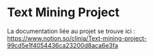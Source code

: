 # Text Mining Project
La documentation liée au projet se trouve ici :  
https://www.notion.so/clinia/Text-mining-project-99cd5e1f4054436ca23200d8aca6e3fa
